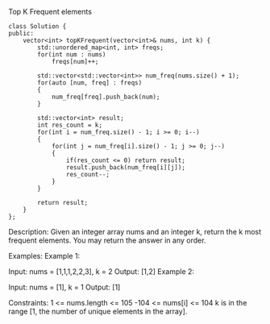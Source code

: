 Top K Frequent elements
```
class Solution {
public:
    vector<int> topKFrequent(vector<int>& nums, int k) {
        std::unordered_map<int, int> freqs;
        for(int num : nums)
            freqs[num]++;
        
        std::vector<std::vector<int>> num_freq(nums.size() + 1);
        for(auto [num, freq] : freqs)
        {
            num_freq[freq].push_back(num);
        }

        std::vector<int> result;
        int res_count = k;
        for(int i = num_freq.size() - 1; i >= 0; i--)
        {
            for(int j = num_freq[i].size() - 1; j >= 0; j--)
            {
                if(res_count <= 0) return result;
                result.push_back(num_freq[i][j]);
                res_count--;
            }
        }

        return result;
    }
};
```
Description:
Given an integer array nums and an integer k, return the k most frequent elements. You may return the answer in any order.

Examples:
Example 1:

Input: nums = [1,1,1,2,2,3], k = 2
Output: [1,2]
Example 2:

Input: nums = [1], k = 1
Output: [1]

Constraints:
1 <= nums.length <= 105
-104 <= nums[i] <= 104
k is in the range [1, the number of unique elements in the array].
